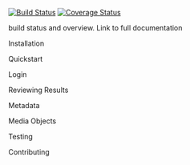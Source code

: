 [![Build Status](https://travis-ci.org/refindlyllc/python-rets.svg?branch=master)](https://travis-ci.org/refindlyllc/python-rets)
[![Coverage Status](https://coveralls.io/repos/github/refindlyllc/python-rets/badge.svg?branch=master)](https://coveralls.io/github/refindlyllc/python-rets?branch=master)



build status and overview. Link to full documentation

Installation

Quickstart

Login

Reviewing Results

Metadata

Media Objects

Testing

Contributing